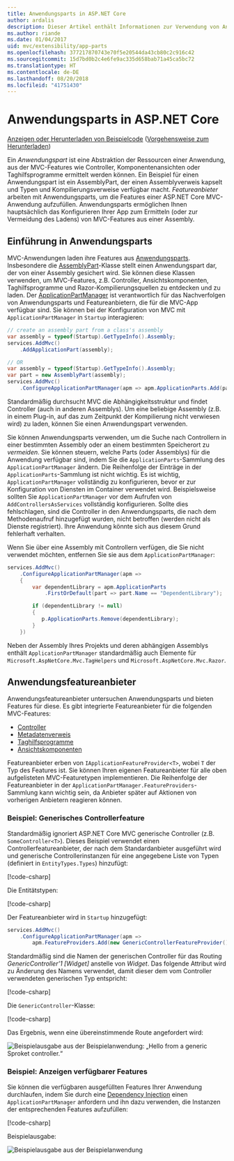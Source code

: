 ```yaml
---
title: Anwendungsparts in ASP.NET Core
author: ardalis
description: Dieser Artikel enthält Informationen zur Verwendung von Anwendungsparts, die Abstraktionen der Ressourcen einer Anwendung sind, damit Sie Features ermitteln oder das Laden von Features aus einer Assembly verhindern können.
ms.author: riande
ms.date: 01/04/2017
uid: mvc/extensibility/app-parts
ms.openlocfilehash: 377217870743e70f5e20544da43cb80c2c916c42
ms.sourcegitcommit: 15d7bd0b2c4e6fe9ac335d658bab71a45ca5bc72
ms.translationtype: HT
ms.contentlocale: de-DE
ms.lasthandoff: 08/20/2018
ms.locfileid: "41751430"
---
```

# <a name="application-parts-in-aspnet-core"></a>Anwendungsparts in ASP.NET Core

[Anzeigen oder Herunterladen von Beispielcode](https://github.com/aspnet/Docs/tree/master/aspnetcore/mvc/advanced/app-parts/sample) ([Vorgehensweise zum Herunterladen](xref:tutorials/index#how-to-download-a-sample))

Ein *Anwendungspart* ist eine Abstraktion der Ressourcen einer Anwendung, aus der MVC-Features wie Controller, Komponentenansichten oder Taghilfsprogramme ermittelt werden können. Ein Beispiel für einen Anwendungspart ist ein AssemblyPart, der einen Assemblyverweis kapselt und Typen und Kompilierungsverweise verfügbar macht. *Featureanbieter* arbeiten mit Anwendungsparts, um die Features einer ASP.NET Core MVC-Anwendung aufzufüllen. Anwendungsparts ermöglichen Ihnen hauptsächlich das Konfigurieren Ihrer App zum Ermitteln (oder zur Vermeidung des Ladens) von MVC-Features aus einer Assembly.

## <a name="introducing-application-parts"></a>Einführung in Anwendungsparts

MVC-Anwendungen laden ihre Features aus [Anwendungsparts](/dotnet/api/microsoft.aspnetcore.mvc.applicationparts.applicationpart). Insbesondere die [AssemblyPart](/dotnet/api/microsoft.aspnetcore.mvc.applicationparts.assemblypart#Microsoft_AspNetCore_Mvc_ApplicationParts_AssemblyPart)-Klasse stellt einen Anwendungspart dar, der von einer Assembly gesichert wird. Sie können diese Klassen verwenden, um MVC-Features, z.B. Controller, Ansichtskomponenten, Taghilfsprogramme und Razor-Kompilierungsquellen zu entdecken und zu laden. Der [ApplicationPartManager](/dotnet/api/microsoft.aspnetcore.mvc.applicationparts.applicationpartmanager) ist verantwortlich für das Nachverfolgen von Anwendungsparts und Featureanbietern, die für die MVC-App verfügbar sind. Sie können bei der Konfiguration von MVC mit `ApplicationPartManager` in `Startup` interagieren:

```csharp
// create an assembly part from a class's assembly
var assembly = typeof(Startup).GetTypeInfo().Assembly;
services.AddMvc()
    .AddApplicationPart(assembly);

// OR
var assembly = typeof(Startup).GetTypeInfo().Assembly;
var part = new AssemblyPart(assembly);
services.AddMvc()
    .ConfigureApplicationPartManager(apm => apm.ApplicationParts.Add(part));
```

Standardmäßig durchsucht MVC die Abhängigkeitsstruktur und findet Controller (auch in anderen Assemblys). Um eine beliebige Assembly (z.B. in einem Plug-in, auf das zum Zeitpunkt der Kompilierung nicht verwiesen wird) zu laden, können Sie einen Anwendungspart verwenden.

Sie können Anwendungsparts verwenden, um die Suche nach Controllern in einer bestimmten Assembly oder an einem bestimmten Speicherort zu *vermeiden*. Sie können steuern, welche Parts (oder Assemblys) für die Anwendung verfügbar sind, indem Sie die `ApplicationParts`-Sammlung des `ApplicationPartManager` ändern. Die Reihenfolge der Einträge in der `ApplicationParts`-Sammlung ist nicht wichtig. Es ist wichtig, `ApplicationPartManager` vollständig zu konfigurieren, bevor er zur Konfiguration von Diensten im Container verwendet wird. Beispielsweise sollten Sie `ApplicationPartManager` vor dem Aufrufen von `AddControllersAsServices` vollständig konfigurieren. Sollte dies fehlschlagen, sind die Controller in den Anwendungsparts, die nach dem Methodenaufruf hinzugefügt wurden, nicht betroffen (werden nicht als Dienste registriert). Ihre Anwendung könnte sich aus diesem Grund fehlerhaft verhalten.

Wenn Sie über eine Assembly mit Controllern verfügen, die Sie nicht verwendet möchten, entfernen Sie sie aus dem `ApplicationPartManager`:

```csharp
services.AddMvc()
    .ConfigureApplicationPartManager(apm =>
    {
        var dependentLibrary = apm.ApplicationParts
            .FirstOrDefault(part => part.Name == "DependentLibrary");

        if (dependentLibrary != null)
        {
           p.ApplicationParts.Remove(dependentLibrary);
        }
    })
```

Neben der Assembly Ihres Projekts und deren abhängigen Assemblys enthält `ApplicationPartManager` standardmäßig auch Elemente für `Microsoft.AspNetCore.Mvc.TagHelpers` und `Microsoft.AspNetCore.Mvc.Razor`.

## <a name="application-feature-providers"></a>Anwendungsfeatureanbieter

Anwendungsfeatureanbieter untersuchen Anwendungsparts und bieten Features für diese. Es gibt integrierte Featureanbieter für die folgenden MVC-Features:

* [Controller](/dotnet/api/microsoft.aspnetcore.mvc.controllers.controllerfeatureprovider)
* [Metadatenverweis](/dotnet/api/microsoft.aspnetcore.mvc.razor.compilation.metadatareferencefeatureprovider)
* [Taghilfsprogramme](/dotnet/api/microsoft.aspnetcore.mvc.razor.taghelpers.taghelperfeatureprovider)
* [Ansichtskomponenten](/dotnet/api/microsoft.aspnetcore.mvc.viewcomponents.viewcomponentfeatureprovider)

Featureanbieter erben von `IApplicationFeatureProvider<T>`, wobei `T` der Typ des Features ist. Sie können Ihren eigenen Featureanbieter für alle oben aufgelisteten MVC-Featuretypen implementieren. Die Reihenfolge der Featureanbieter in der `ApplicationPartManager.FeatureProviders`-Sammlung kann wichtig sein, da Anbieter später auf Aktionen von vorherigen Anbietern reagieren können.

### <a name="sample-generic-controller-feature"></a>Beispiel: Generisches Controllerfeature

Standardmäßig ignoriert ASP.NET Core MVC generische Controller (z.B. `SomeController<T>`). Dieses Beispiel verwendet einen Controllerfeatureanbieter, der nach dem Standardanbieter ausgeführt wird und generische Controllerinstanzen für eine angegebene Liste von Typen (definiert in `EntityTypes.Types`) hinzufügt:

[!code-csharp[](./app-parts/sample/AppPartsSample/GenericControllerFeatureProvider.cs?highlight=13&range=18-36)]

Die Entitätstypen:

[!code-csharp[](./app-parts/sample/AppPartsSample/Model/EntityTypes.cs?range=6-16)]

Der Featureanbieter wird in `Startup` hinzugefügt:

```csharp
services.AddMvc()
    .ConfigureApplicationPartManager(apm => 
        apm.FeatureProviders.Add(new GenericControllerFeatureProvider()));
```

Standardmäßig sind die Namen der generischen Controller für das Routing *GenericController'1 [Widget]* anstelle von *Widget*. Das folgende Attribut wird zu Änderung des Namens verwendet, damit dieser dem vom Controller verwendeten generischen Typ entspricht:

[!code-csharp[](./app-parts/sample/AppPartsSample/GenericControllerNameConvention.cs)]

Die `GenericController`-Klasse:

[!code-csharp[](./app-parts/sample/AppPartsSample/GenericController.cs?highlight=5-6)]

Das Ergebnis, wenn eine übereinstimmende Route angefordert wird:

![Beispielausgabe aus der Beispielanwendung: „Hello from a generic Sproket controller.“](app-parts/_static/generic-controller.png)

### <a name="sample-display-available-features"></a>Beispiel: Anzeigen verfügbarer Features

Sie können die verfügbaren ausgefüllten Features Ihrer Anwendung durchlaufen, indem Sie durch eine [Dependency Injection](../../fundamentals/dependency-injection.md) einen `ApplicationPartManager` anfordern und ihn dazu verwenden, die Instanzen der entsprechenden Features aufzufüllen:

[!code-csharp[](./app-parts/sample/AppPartsSample/Controllers/FeaturesController.cs?highlight=16,25-27)]

Beispielausgabe:

![Beispielausgabe aus der Beispielanwendung](app-parts/_static/available-features.png)

